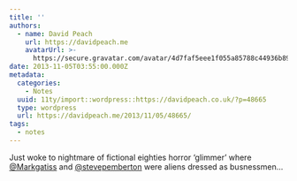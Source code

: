 ```yaml
---
title: ''
authors:
  - name: David Peach
    url: https://davidpeach.me
    avatarUrl: >-
      https://secure.gravatar.com/avatar/4d7faf5eee1f055a85788c44936b8995eaab6dfb004e7854ec747ccb272e91ee?s=96&d=mm&r=g
date: 2013-11-05T03:55:00.000Z
metadata:
  categories:
    - Notes
  uuid: 11ty/import::wordpress::https://davidpeach.co.uk/?p=48665
  type: wordpress
  url: https://davidpeach.me/2013/11/05/48665/
tags:
  - notes
---
```

Just woke to nightmare of fictional eighties horror ‘glimmer’ where [@Markgatiss](https://twitter.com/Markgatiss) and [@stevepemberton](https://twitter.com/stevepemberton) were aliens dressed as busnessmen…